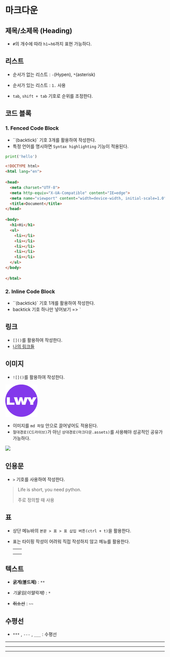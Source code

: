 # 마크다운



## 제목/소제목 (Heading)

- `#`의 개수에 따라 `h1`~`h6`까지 표현 가능하다.



## 리스트

- 순서가 없는 리스트 : `-`(Hypen), `*`(asterisk)
- 순서가 있는 리스트 : `1.` 사용

- `tab`, `shift + tab` 기호로 순위를 조정한다.



## 코드 블록

### 1. Fenced Code Block

- ``(backtick)` 기호 3개를 활용하여 작성한다.
- 특정 언어를 명시하면 `Syntax highlighting` 기능이 적용된다.

```python
print('hello')
```

```html
<!DOCTYPE html>
<html lang="en">

<head>
  <meta charset="UTF-8">
  <meta http-equiv="X-UA-Compatible" content="IE=edge">
  <meta name="viewport" content="width=device-width, initial-scale=1.0">
  <title>Document</title>
</head>

<body>
  <h1>Hi</h1>
  <ul>
    <li></li>
    <li></li>
    <li></li>
    <li></li>
    <li></li>
  </ul>
</body>

</html>
```



### 2. Inline Code Block

- ``(backtick)` 기호 1개를 활용하여 작성한다.
- backtick 기호 하나만 넣어보기 => `` ` ``



## 링크

- `[]()`를 활용하여 작성한다.
- [나의 링크들](https://litt.ly/lwyeol)



## 이미지

- `![]()`를 활용하여 작성한다.

<img src="Markdown_practice.assets/LWY.jpg" alt="LWY" style="zoom:10%;" />

- 이미지를 `md 파일` 안으로 끌어넣어도 적용된다.
- `절대경로(C드라이브)`가 아닌 `상대경로(마크다운.assets)`를 사용해야 성공적인 공유가 가능하다.

![](https://wikidocs.net/images/page/5/pahkey_KRRKrp.png)



## 인용문

- `>` 기호를 사용하여 작성한다.

> Life is short, you need python.
>
> 주로 정의할 때 사용



## 표

- 상단 메뉴바의 `본문 > 표 > 표 삽입 버튼(ctrl + t)`을 활용한다.

- 표는 타이핑 작성이 어려워 직접 작성하지 않고 메뉴를 활용한다.

  |      |      |
  | ---- | ---- |
  |      |      |
  |      |      |
  |      |      |



## 텍스트

- **굵게(볼드체)** : `**`

- *기울임(이텔릭체)* : `*`

- ~~취소선~~ : `~~`



## 수평선

- `***` , `---` , `___` : 수평선

***
---
___



